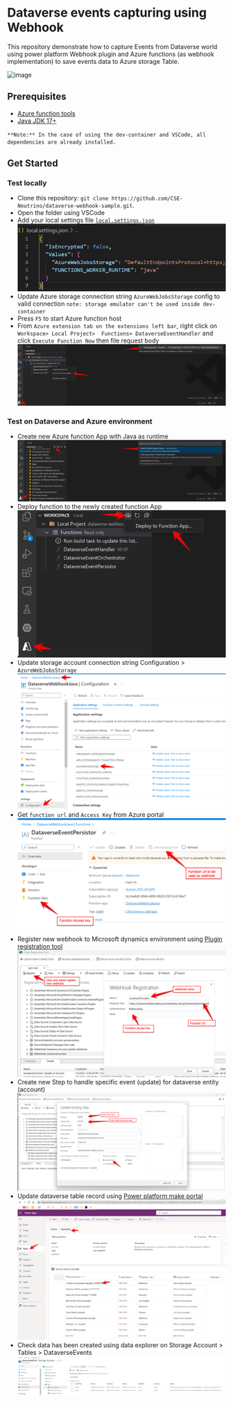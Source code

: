 # Dataverse events capturing using Webhook

This repository demonstrate how to capture Events from Dataverse world using power platform Webhook plugin and Azure functions (as webhook implementation) to save events data to Azure storage Table.

![image](https://github.com/CSE-Neutrino/dataverse-webhook-sample/assets/6573603/fd70ca19-9de6-4dd0-98d6-799276ac65cb)

## Prerequisites

- [Azure function tools](https://learn.microsoft.com/en-us/azure/azure-functions/functions-run-local?tabs=windows%2Cportal%2Cv2%2Cbash&pivots=programming-language-csharp)
- [Java JDK 17+](https://openjdk.org/install/)

`**Note:** In the case of using the dev-container and VSCode, all dependencies are already installed.`

## Get Started

### Test locally

- Clone this repository: `git clone https://github.com/CSE-Neutrino/dataverse-webhook-sample.git`.
- Open the folder using VSCode
- Add your local settings file [`local.settings.json`](local.settings.json)
![local.settings.json](assets/local.settings.png)
- Update Azure storage connection string `AzureWebJobsStorage` config to valid connection `note: storage emulator can't be used inside dev-container`
- Press `F5` to start Azure function host
- From `Azure extension tab on the extensions left bar`, right click on  `Workspace> Local Project>  Functions> DataverseEventHandler` and click `Execute Function Now` then file request body
![run-function](assets/run-function.png)

### Test on Dataverse and Azure environment

- Create new Azure function App with Java as runtime
![create a new function app](assets/create-function-app.png)
- Deploy function to the newly created function App
![deploy to function app](assets/deploy-function-app.png)
- Update storage account connection string Configuration > `AzureWebJobsStorage`
![Update-storage-account-connection](assets/Update-sa-connection.png)
- Get `function url` and `Access Key` from Azure portal
![Get function Url and Access keys](assets/function-url.png)
- Register new webhook to Microsoft dynamics environment using [Plugin registration tool](https://learn.microsoft.com/en-us/power-apps/developer/data-platform/download-tools-nuget#download-and-launch-tools-using-power-platform-cli)
![register new webhook](assets/register-webhook-prt.png)
- Create new Step to handle specific event (update) for dataverse entity (account)
![register-webhook-step](assets/register-webhook-step.png)
- Update dataverse table record using [Power platform make portal](https://make.preview.powerapps.com/)
![update-dataverse-table](assets/update-dataverse-table.png)
- Check data has been created using data explorer on Storage Account > Tables > DataverseEvents
![storage-account-data](assets/storage-account-data.png)